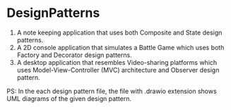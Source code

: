 # DesignPatterns
1) A note keeping application that uses both Composite and State design patterns.
2) A 2D console application that simulates a Battle Game which uses both Factory and Decorator design patterns.
3) A desktop application that resembles Video-sharing platforms which uses Model-View-Controller (MVC) architecture and Observer design pattern.

PS: In the each design pattern file, the file with .drawio extension shows UML diagrams of the given design pattern.
